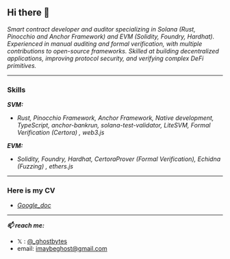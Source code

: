 ## Hi there 👋
_Smart contract developer and auditor specializing in Solana (Rust, Pinocchio and Anchor Framework) and EVM (Solidity, Foundry, Hardhat). Experienced in manual auditing and formal verification, with multiple contributions to open-source frameworks. Skilled at building decentralized applications, improving protocol security, and verifying complex DeFi primitives._

<!--_💬 Ask me about ... solidity, formal verification (solidity), rust, auditing, solana development, anchor framework, ethers.js and solana/web3.js_ -->
<!--
_**Warning:**_ _You can easily measure my passion for blockchain technologies by my pronouns, which are u32 / int128 and the crazy part is that i identify as a bi-compiler 😄_
-->

<hr>

### Skills
**_SVM:_**
- _Rust, Pinocchio Framework, Anchor Framework, Native development, TypeScript, anchor-bankrun, solana-test-validator, LiteSVM, Formal Verification (Certora) , web3.js_

**_EVM:_**
- _Solidity, Foundry, Hardhat, CertoraProver (Formal Verification), Echidna (Fuzzing) , ethers.js_

<hr>

### Here is my CV
- [_Google_doc_](https://docs.google.com/document/d/1JyaBe5nPW6poPQGl-f6D2Kb-BzkVzD9wytDcCCGWZww/edit?tab=t.0)
  
<hr>

_**📫 reach me:**_ 
- 𝕏 : [@_ghostbytes](https://x.com/_ghostbytes)
- email: imaybeghost@gmail.com
<!-- // - LinkedIn: _____ -->

<!--
### ⚡ **Portfolio**
-->
<!-- 
Inspiration:
- https://github.com/namx05
- https://cantina.xyz/u/J4X98
-->
  
<!--
**burhankhaja/burhankhaja** is a ✨ _special_ ✨ repository because its `README.md` (this file) appears on your GitHub profile.

Here are some ideas to get you started:




- 🤔 I’m looking for help with ...




-->
